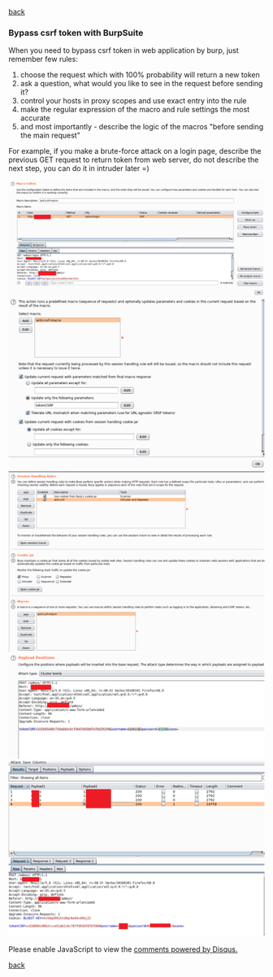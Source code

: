 [back](/)

### Bypass csrf token with BurpSuite

When you need to bypass csrf token in web application by burp, just remember few rules:

1. choose the request which with 100% probability will return a new token
2. ask a question, what would you like to see in the request before sending it?
3. control your hosts in proxy scopes and use exact entry into the rule
4. make the regular expression of the macro and rule settings the most accurate
5. and most importantly - describe the logic of the macros "before sending the main request"

For example, if you make a brute-force attack on a login page, describe the previous GET request to return token from web server, do not describe the next step, you can do it in intruder later =) 

![Image](/img/anti-csrf-burp/1.png)
![Image](/img/anti-csrf-burp/2.png)
![Image](/img/anti-csrf-burp/3.png)
![Image](/img/anti-csrf-burp/4.png)
![Image](/img/anti-csrf-burp/6.png)

<div id="disqus_thread"></div>
<script>
(function() { // DON'T EDIT BELOW THIS LINE
var d = document, s = d.createElement('script');
s.src = 'https://hackitfaster-hopto-org.disqus.com/embed.js';
s.setAttribute('data-timestamp', +new Date());
(d.head || d.body).appendChild(s);
})();
</script>
<noscript>Please enable JavaScript to view the <a href="https://disqus.com/?ref_noscript">comments powered by Disqus.</a></noscript>

[back](/)